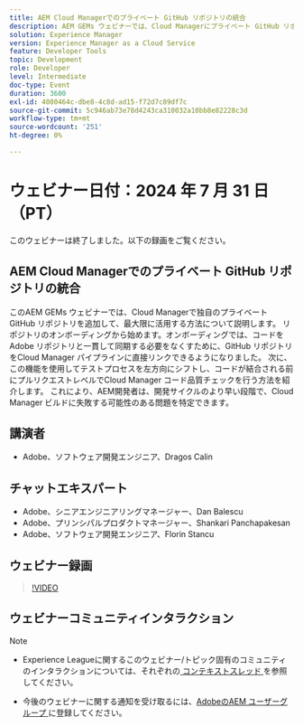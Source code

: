 ```yaml
---
title: AEM Cloud Managerでのプライベート GitHub リポジトリの統合
description: AEM GEMs ウェビナーでは、Cloud Managerにプライベート GitHub リポジトリを追加し、パイプラインに直接リンクし、コードを結合する前に左シフト式テストを使用してプルリクエストレベルで問題を特定する方法を説明します。
solution: Experience Manager
version: Experience Manager as a Cloud Service
feature: Developer Tools
topic: Development
role: Developer
level: Intermediate
doc-type: Event
duration: 3600
exl-id: 4080464c-dbe8-4c8d-ad15-f72d7c89df7c
source-git-commit: 5c946ab73e78d4243ca310032a10bb8e82228c3d
workflow-type: tm+mt
source-wordcount: '251'
ht-degree: 0%

---
```


# ウェビナー日付：2024 年 7 月 31 日（PT）

このウェビナーは終了しました。以下の録画をご覧ください。

## AEM Cloud Managerでのプライベート GitHub リポジトリの統合

このAEM GEMs ウェビナーでは、Cloud Managerで独自のプライベート GitHub リポジトリを追加して、最大限に活用する方法について説明します。 リポジトリのオンボーディングから始めます。オンボーディングでは、コードをAdobe リポジトリと一貫して同期する必要をなくすために、GitHub リポジトリをCloud Manager パイプラインに直接リンクできるようになりました。 次に、この機能を使用してテストプロセスを左方向にシフトし、コードが結合される前にプルリクエストレベルでCloud Manager コード品質チェックを行う方法を紹介します。 これにより、AEM開発者は、開発サイクルのより早い段階で、Cloud Manager ビルドに失敗する可能性のある問題を特定できます。

## 講演者

* Adobe、ソフトウェア開発エンジニア、Dragos Calin

## チャットエキスパート

* Adobe、シニアエンジニアリングマネージャー、Dan Balescu
* Adobe、プリンシパルプロダクトマネージャー、Shankari Panchapakesan
* Adobe、ソフトウェア開発エンジニア、Florin Stancu

## ウェビナー録画

>[!VIDEO](https://video.tv.adobe.com/v/3432350)

## ウェビナーコミュニティインタラクション

>[!NOTE]
>
>* Experience Leagueに関するこのウェビナー/トピック固有のコミュニティのインタラクションについては、それぞれの [&#x200B; コンテキストスレッド &#x200B;](https://adobe.ly/4f1jhMo) を参照してください。
>
>* 今後のウェビナーに関する通知を受け取るには、[AdobeのAEM ユーザーグループ &#x200B;](https://aem-augs.adobe.com/) に登録してください。
